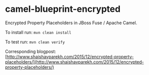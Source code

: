 # camel-blueprint-encrypted
Encrypted Property Placeholders in JBoss Fuse / Apache Camel.

To install run: `mvn clean install`

To test run: `mvn clean verify`

Corresponding blogpost: [http://www.shaishavparekh.com/2015/12/encrypted-property-placeholders/](http://www.shaishavparekh.com/2015/12/encrypted-property-placeholders/)
